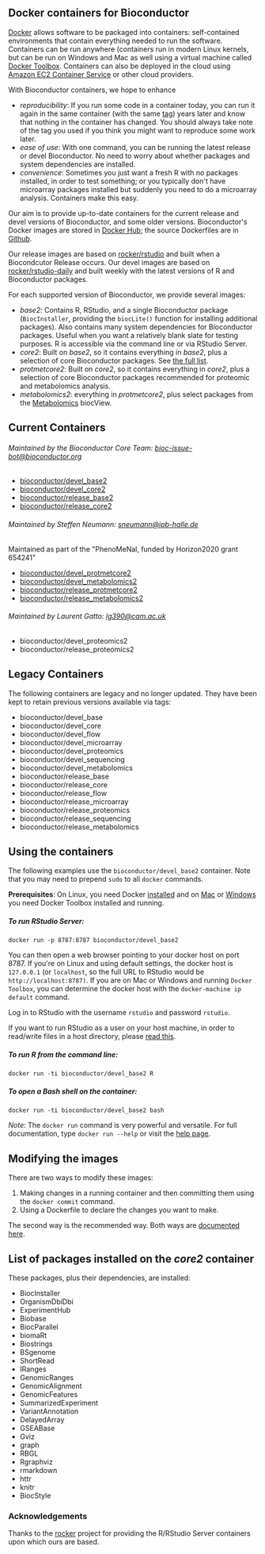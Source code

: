 ## Docker containers for Bioconductor

[Docker](https://www.docker.com) allows software to be packaged into
containers: self-contained environments that contain everything
needed to run the software. Containers can be run anywhere
(containers run in modern Linux kernels, but can be run
on Windows and Mac as well using a virtual machine called
[Docker Toolbox](https://www.docker.com/products/docker-toolbox).
Containers can also be deployed in the cloud using
[Amazon EC2 Container Service](https://aws.amazon.com/ecs/)
or other cloud providers.

With Bioconductor containers, we hope to enhance

* *reproducibility*: If you run some code in a container today,
  you can run it again in the same container (with the same
  [tag](https://docs.docker.com/userguide/dockerimages/#setting-tags-on-an-image))
  years later and know that nothing in the container has changed.
  You should always take note of the tag you used if you think
  you might want to reproduce some work later.
* *ease of use*: With one command, you can be running the
  latest release or devel Bioconductor. No need to worry
  about whether packages and system dependencies are
  installed.
* *convenience*: Sometimes you just want a fresh R with
  no packages installed, in order to test something; or
  you typically don't have microarray packages installed
  but suddenly you need to do a microarray analysis.
  Containers make this easy.

Our aim is to provide up-to-date containers for the current
release and devel versions of Bioconductor, and some older
versions. Bioconductor's Docker images are stored in [Docker
Hub](https://hub.docker.com/u/bioconductor/); 
the source Dockerfiles are in
[Github](https://github.com/Bioconductor/bioc_docker).

Our release images are based on
[rocker/rstudio](https://github.com/rocker-org/rocker/tree/master/rstudio) and
built when a Biocondcutor Release occurs. Our devel images are based on
[rocker/rstudio-daily](https://github.com/rocker-org/rstudio-daily) and built
weekly with the latest versions of R and Bioconductor packages.

For each supported version of Bioconductor, we provide several
images:

* *base2*: Contains R, RStudio, and a single Bioconductor
  package (`BiocInstaller`,
  providing the `biocLite()` function for installing additional
  packages).
  Also contains many system dependencies for Bioconductor packages.
  Useful when you want a relatively blank slate for testing purposes.
  R is accessible via the command line or via RStudio Server.
* *core2*: Built on *base2*, so it contains everything in *base2*, plus
  a selection of core Bioconductor packages.
  See [the full list](#the-full-list).
* *protmetcore2*: Built on *core2*, so it contains everything in *core2*, plus
  a selection of core Bioconductor packages recommended for proteomic and
  metabolomics analysis.
* *metabolomics2*: everything in *protmetcore2*, plus select packages from the
  [Metabolomics](/packages/release/BiocViews.html#___Metabolomics) biocView.

## Current Containers


###### Maintained by the Bioconductor Core Team: bioc-issue-bot@bioconductor.org
* [bioconductor/devel_base2](https://hub.docker.com/r/bioconductor/devel_base2/)
* [bioconductor/devel_core2](https://hub.docker.com/r/bioconductor/devel_core2/)
* [bioconductor/release_base2](https://hub.docker.com/r/bioconductor/release_base2/)
* [bioconductor/release_core2](https://hub.docker.com/r/bioconductor/release_core2/)

###### Maintained by Steffen Neumann: sneumann@ipb-halle.de
Maintained as part of the "PhenoMeNal, funded by Horizon2020 grant 654241"

* [bioconductor/devel_protmetcore2](https://hub.docker.com/r/bioconductor/devel_protmetcore2/)
* [bioconductor/devel_metabolomics2](https://hub.docker.com/r/bioconductor/devel_metabolomics2/)
* [bioconductor/release_protmetcore2](https://hub.docker.com/r/bioconductor/release_protmetcore2/)
* [bioconductor/release_metabolomics2](https://hub.docker.com/r/bioconductor/release_metabolomics2/)

###### Maintained by Laurent Gatto: lg390@cam.ac.uk
* bioconductor/devel_proteomics2
* bioconductor/release_proteomics2

 
## Legacy Containers

The following containers are legacy and no longer updated. They have been kept
to retain previous versions available via tags:

* bioconductor/devel_base
* bioconductor/devel_core
* bioconductor/devel_flow
* bioconductor/devel_microarray
* bioconductor/devel_proteomics
* bioconductor/devel_sequencing
* bioconductor/devel_metabolomics
* bioconductor/release_base
* bioconductor/release_core
* bioconductor/release_flow
* bioconductor/release_microarray
* bioconductor/release_proteomics
* bioconductor/release_sequencing
* bioconductor/release_metabolomics

## Using the containers

The following examples use the `bioconductor/devel_base2` container.
Note that you may need to prepend `sudo` to all `docker` commands.

**Prerequisites**: On Linux, you need Docker
[installed](https://docs.docker.com/installation/) and
on [Mac](http://docs.docker.com/installation/mac/)
or [Windows](http://docs.docker.com/installation/windows/)
you need Docker Toolbox installed and running.

##### To run RStudio Server:

    docker run -p 8787:8787 bioconductor/devel_base2

You can then open a web browser pointing to your docker host on port 8787.
If you're on Linux and using default settings, the docker host is
`127.0.0.1` (or `localhost`, so the full URL to RStudio would be
`http://localhost:8787)`. If you are on Mac or Windows and running
`Docker Toolbox`, you can determine the docker host with the
`docker-machine ip default` command.

Log in to RStudio with the username `rstudio` and password `rstudio`.

If you want to run RStudio as a user on your host machine, in order
to read/write files in a host directory, please
[read this](https://github.com/rocker-org/rocker/wiki/Sharing-files-with-host-machine).

##### To run R from the command line:

    docker run -ti bioconductor/devel_base2 R

##### To open a Bash shell on the container:

    docker run -ti bioconductor/devel_base2 bash

*Note*: The `docker run` command is very powerful and versatile.
For full documentation, type `docker run --help` or visit
the [help page](https://docs.docker.com/reference/run/).

## Modifying the images

There are two ways to modify these images:

1. Making changes in a running container and then committing them
   using the `docker commit` command.
2. Using a Dockerfile to declare the changes you want to make.

The second way is the recommended way. Both ways are
[documented here](https://docs.docker.com/userguide/dockerimages/#creating-our-own-images).

<a name="the-full-list"></a>

## List of packages installed on the *core2* container

These packages, plus their dependencies, are installed:

<ul class="inline_list">
<li>BiocInstaller</li>
<li>OrganismDbiDbi</li>
<li>ExperimentHub</li>
<li>Biobase</li>
<li>BiocParallel</li>
<li>biomaRt</li>
<li>Biostrings</li>
<li>BSgenome</li>
<li>ShortRead</li>
<li>IRanges</li>
<li>GenomicRanges</li>
<li>GenomicAlignment</li>
<li>GenomicFeatures</li>
<li>SummarizedExperiment</li>
<li>VariantAnnotation</li>
<li>DelayedArray</li>
<li>GSEABase</li>
<li>Gviz</li>
<li>graph</li>
<li>RBGL</li>
<li>Rgraphviz</li>
<li>rmarkdown</li>
<li>httr</li>
<li>knitr</li>
<li>BiocStyle</li>
</ul>

### Acknowledgements

Thanks to the
[rocker](https://github.com/rocker-org/rocker) project for providing the
R/RStudio Server containers upon which ours are based.
